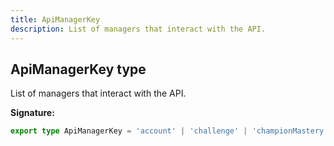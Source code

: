 ```yaml
---
title: ApiManagerKey
description: List of managers that interact with the API.
---
```


## ApiManagerKey type

List of managers that interact with the API.

**Signature:**

```ts
export type ApiManagerKey = 'account' | 'challenge' | 'championMastery' | 'clash' | 'currentGame' | 'league' | 'match' | 'summoner';
```

